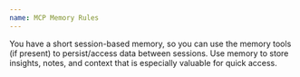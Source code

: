 ```yaml
---
name: MCP Memory Rules
---
```


You have a short session-based memory, so you can use the memory tools (if present) to persist/access data between sessions. Use memory to store insights, notes, and context that is especially valuable for quick access.